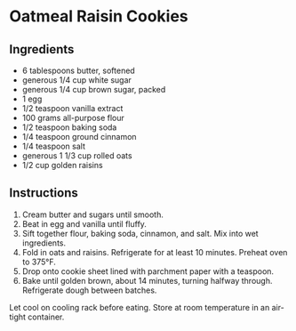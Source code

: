 # Oatmeal Raisin Cookies

## Ingredients

- 6 tablespoons butter, softened
- generous 1/4 cup white sugar
- generous 1/4 cup brown sugar, packed
- 1 egg
- 1/2 teaspoon vanilla extract
- 100 grams all-purpose flour
- 1/2 teaspoon baking soda
- 1/4 teaspoon ground cinnamon
- 1/4 teaspoon salt
- generous 1 1/3 cup rolled oats
- 1/2 cup golden raisins

## Instructions

1. Cream butter and sugars until smooth.
2. Beat in egg and vanilla until fluffy.
3. Sift together flour, baking soda, cinnamon, and salt. Mix into wet ingredients.
4. Fold in oats and raisins. Refrigerate for at least 10 minutes. Preheat oven to 375°F.
5. Drop onto cookie sheet lined with parchment paper with a teaspoon.
6. Bake until golden brown, about 14 minutes, turning halfway through. Refrigerate dough between batches.

Let cool on cooling rack before eating. Store at room temperature in an air-tight container.
